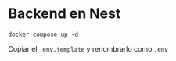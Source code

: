 # Backend en Nest

```
docker compose up -d
```

Copiar el ```.env.template``` y renombrarlo como ```.env```